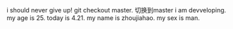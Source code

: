 i should never give up!
git checkout master. 切换到master
i am devveloping.
my age is 25.
today is 4.21.
my name is zhoujiahao.
my sex is man.
